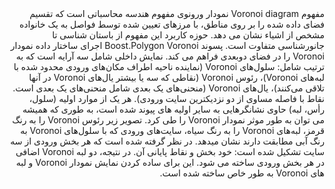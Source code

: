 <div dir="rtl">
 مفهوم Voronoi diagram
 نمودار ورونوی مفهوم هندسه محاسباتی است که تقسیم فضای داده شده را بر روی مناطق، با مرزهای تعیین شده توسط فواصل به یک خانواده مشخص از اشیاء نشان می دهد. حوزه کاربرد این مفهوم از باستان شناسی تا جانورشناسی متفاوت است. پسوند Boost.Polygon Voronoi اجرای ساختار داده نمودار Voronoi را در فضای دوبعدی فراهم می کند. نمایش داخلی شامل سه آرایه است که به ترتیب شامل: سلول‌های Voronoi (نماینده ناحیه اطراف مکان‌های ورودی محدود شده با لبه‌های Voronoi)، رئوس Voronoi (نقاطی که سه یا بیشتر یال‌های Voronoi در آنها تلاقی می‌کنند)، یال‌های Voronoi (منحنی‌های یک بعدی شامل منحنی‌های یک بعدی است. نقاط با فاصله مساوی از دو نزدیکترین سایت ورودی). هر یک از موارد اولیه (سلول، رأس، لبه) حاوی نشانگرهایی به سایر اولیه های پیوند شده است، به طوری که همیشه می توان به طور موثر نمودار Voronoi را طی کرد. تصویر زیر رئوس Voronoi را به رنگ قرمز، لبه‌های Voronoi را به رنگ سیاه، سایت‌های ورودی که با سلول‌های Voronoi به رنگ آبی مطابقت دارند نشان میدهد. در نظر گرفته شده است که هر بخش ورودی از سه سایت تشکیل شده است: خود بخش و نقاط پایانی آن. در نتیجه، دو لبه Voronoi اضافی در هر بخش ورودی ساخته می شود. این برای ساده کردن نمایش نمودار Voronoi و لبه های Voronoi به طور خاص ساخته شده است.
 </div>
 
